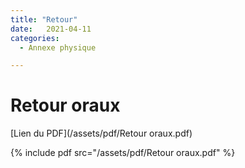 ```yaml
---
title: "Retour"
date:   2021-04-11
categories:
  - Annexe physique

---
```


# Retour oraux

[Lien du PDF](/assets/pdf/Retour oraux.pdf)

{% include pdf src="/assets/pdf/Retour oraux.pdf" %}
